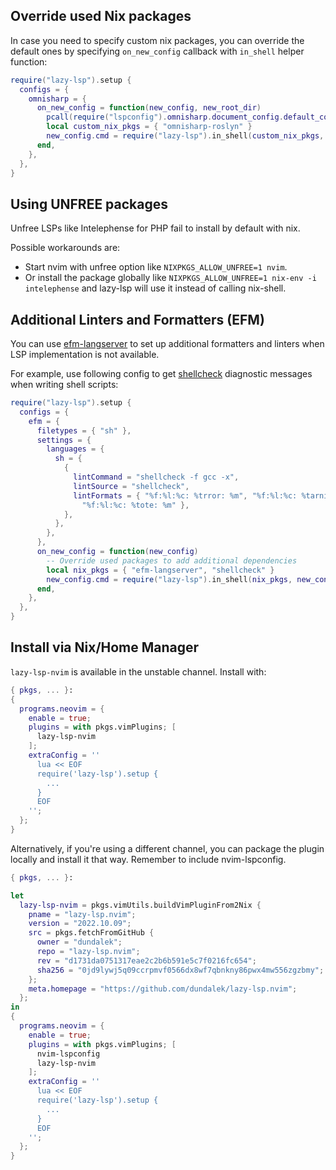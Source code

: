 ## Override used Nix packages

In case you need to specify custom nix packages, you can override the default ones by specifying `on_new_config` callback with `in_shell` helper function:

```lua
require("lazy-lsp").setup {
  configs = {
    omnisharp = {
      on_new_config = function(new_config, new_root_dir)
        pcall(require("lspconfig").omnisharp.document_config.default_config.on_new_config, new_config, new_root_dir)
        local custom_nix_pkgs = { "omnisharp-roslyn" }
        new_config.cmd = require("lazy-lsp").in_shell(custom_nix_pkgs, new_config.cmd)
      end,
    },
  },
}
```

## Using UNFREE packages

Unfree LSPs like Intelephense for PHP fail to install by default with nix.

Possible workarounds are:
- Start nvim with unfree option like `NIXPKGS_ALLOW_UNFREE=1 nvim`.
- Or install the package globally like `NIXPKGS_ALLOW_UNFREE=1 nix-env -i intelephense` and lazy-lsp will use it instead of calling nix-shell.

## Additional Linters and Formatters (EFM)

You can use [efm-langserver](https://github.com/mattn/efm-langserver) to set up additional formatters and linters when LSP implementation is not available.

For example, use following config to get [shellcheck](https://www.shellcheck.net/) diagnostic messages when writing shell scripts:

```lua
require("lazy-lsp").setup {
  configs = {
    efm = {
      filetypes = { "sh" },
      settings = {
        languages = {
          sh = {
            {
              lintCommand = "shellcheck -f gcc -x",
              lintSource = "shellcheck",
              lintFormats = { "%f:%l:%c: %trror: %m", "%f:%l:%c: %tarning: %m",
                "%f:%l:%c: %tote: %m" },
            },
          },
        },
      },
      on_new_config = function(new_config)
        -- Override used packages to add additional dependencies
        local nix_pkgs = { "efm-langserver", "shellcheck" }
        new_config.cmd = require("lazy-lsp").in_shell(nix_pkgs, new_config.cmd)
      end,
    },
  },
}
```

## Install via Nix/Home Manager

`lazy-lsp-nvim` is available in the unstable channel. Install with:

```nix
{ pkgs, ... }:
{
  programs.neovim = {
    enable = true;
    plugins = with pkgs.vimPlugins; [
      lazy-lsp-nvim
    ];
    extraConfig = ''
      lua << EOF
      require('lazy-lsp').setup {
        ...
      }
      EOF
    '';
  };
}
```

Alternatively, if you're using a different channel, you can package
the plugin locally and install it that way. Remember to include nvim-lspconfig.

```nix
{ pkgs, ... }:

let
  lazy-lsp-nvim = pkgs.vimUtils.buildVimPluginFrom2Nix {
    pname = "lazy-lsp.nvim";
    version = "2022.10.09";
    src = pkgs.fetchFromGitHub {
      owner = "dundalek";
      repo = "lazy-lsp.nvim";
      rev = "d1731da0751317eae2c2b6b591e5c7f0216fc654";
      sha256 = "0jd9lywj5q09ccrpmvf0566dx8wf7qbnkny86pwx4mw556zgzbmy";
    };
    meta.homepage = "https://github.com/dundalek/lazy-lsp.nvim";
  };
in
{
  programs.neovim = {
    enable = true;
    plugins = with pkgs.vimPlugins; [
      nvim-lspconfig
      lazy-lsp-nvim
    ];
    extraConfig = ''
      lua << EOF
      require('lazy-lsp').setup {
        ...
      }
      EOF
    '';
  };
}
```
